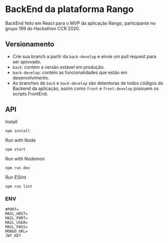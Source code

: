 # BackEnd da plataforma Rango

BackEnd feito em React para o MVP da aplicação Rango, participante no grupo 199 do Hackathon CCR 2020.

## Versionamento

- Crie sua branch a partir da `back-develop` e envie um pull request para ser aprovado.
- `back`: contém a versão estável em produção.
- `back-develop`: contém as funcionalidades que estão em desenvolvimento.
- As branches de `back` e `back-develop` são detentoras de todos códigos do Backend da aplicação, assim como `front` e `front-develop` possuem os scripts FrontEnd.

## API

Install

```
npm install
```

Run with Node

```
npm start
```

Run with Nodemon

```
npm run dev
```

Run ESlint

```
npm run lint
```

### ENV

```
#PORT=
MAIL_HOST=
MAIL_PORT=
MAIL_USER=
MAIL_PASS=
MONGO_URL=
JWT_KEY
```
